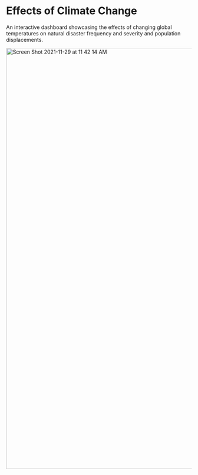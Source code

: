 <h1> Effects of Climate Change </h1>

An interactive dashboard showcasing the effects of changing global temperatures on natural disaster frequency and severity and population displacements.

<img width="1143" alt="Screen Shot 2021-11-29 at 11 42 14 AM" src="https://user-images.githubusercontent.com/48578299/143924649-ac292277-36d9-4a21-bd06-366351467a79.png">
